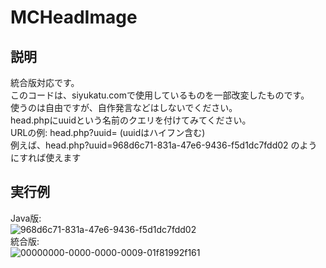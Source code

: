 # MCHeadImage
## 説明
統合版対応です。<br>
このコードは、siyukatu.comで使用しているものを一部改変したものです。<br>
使うのは自由ですが、自作発言などはしないでください。<br>
head.phpにuuidという名前のクエリを付けてみてください。<br>
URLの例: head.php?uuid=<uuid> (uuidはハイフン含む)<br>
  例えば、head.php?uuid=968d6c71-831a-47e6-9436-f5d1dc7fdd02 のようにすれば使えます
## 実行例
Java版:<br>
![968d6c71-831a-47e6-9436-f5d1dc7fdd02](https://cdn.siyukatu.com/heads/968d6c71-831a-47e6-9436-f5d1dc7fdd02.webp)<br>
統合版:<br>
![00000000-0000-0000-0009-01f81992f161](https://cdn.siyukatu.com/heads/00000000-0000-0000-0009-01f81992f161.webp)<br>

